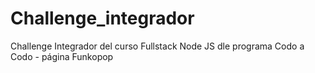 # Challenge_integrador

Challenge Integrador del curso Fullstack Node JS dle programa Codo a Codo - página Funkopop
